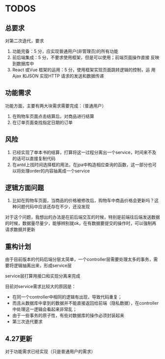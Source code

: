# TODOS
## 总要求
对第二次迭代，要求
1) 功能完备：5 分，应实现普通用户(非管理员)的所有功能
2) 前后端集成：5 分，不要求使用框架，但是可以使用；前端页面操作直接
反映到数据库中
3) React 或Vue 框架的运用：5 分，使用框架实现页面跳转逻辑的控制，运
用Ajax 和JSON 实现HTTP 请求的发送和数据传递

## 功能需求
功能方面，主要有两大块需求需要完成：（普通用户）
1. 在购物车页面点击结算后，对商品进行结算
2. 在订单页面查找指定日期的订单


## 风险
1. 已经实现了单本书的结算，打算将这一过程分离出一个service，时间来不及的话可以直接复制代码
2. 在antd上找时间选择框的用法，在jpa中构造相应查询的函数，这一部分也可以将处理order的内容抽离成一个service


## 逻辑方面问题
1. 比如在购物车页面，当商品的价格被修改后，购物车中商品价格会更新吗？这种问题代码中应该还存在不少，还没发现

对于这个问题，我想出的办法是在前后端交互的时候，特别是前端往后端发送数据的时候，数据量尽量少，能够辨别就ok，在有数据要提交的操作时，可以强制再请求数据并更新


## 重构计划
由于目前版本的代码后端分层太简单，一个controller层需要处理太多的事务，需要将逻辑抽离出来，形成service层

service层打算用接口和实现分离来完成

目前对service需求比较大的原因是：
* 在同一个controller中相同的逻辑有出现，导致代码重复；
* 而且从数据库中拿到的数据并不能直接返回给前端（隐私数据），在controller中处理这一逻辑会看起来非常乱；
* 由于一些事务的原子性，有些对数据库的操作必须封装起来
* 第三次迭代要求

## 4.27更新

对于功能需求已经实现（只是普通用户的需求）